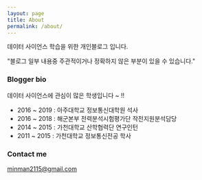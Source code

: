 ```yaml
---
layout: page
title: About
permalink: /about/
---
```


데이터 사이언스 학습을 위한 개인블로그 입니다.

"블로그 일부 내용중 주관적이거나 정확하지 않은 부분이 있을 수 있습니다."

### Blogger bio

데이터 사이언스에 관심이 많은 학생입니다 ~ !!

- 2016 ~ 2019 : 아주대학교 정보통신대학원 석사
- 2016 ~ 2018 : 해군본부 전력분석시험평가단 작전지원분석담당
- 2014 ~ 2015 : 가천대학교 산학협력단 연구인턴
- 2011 ~ 2015 : 가천대학교 정보통신전공 학사

### Contact me

[minman2115@gmail.com](mailto:email@domain.com)
